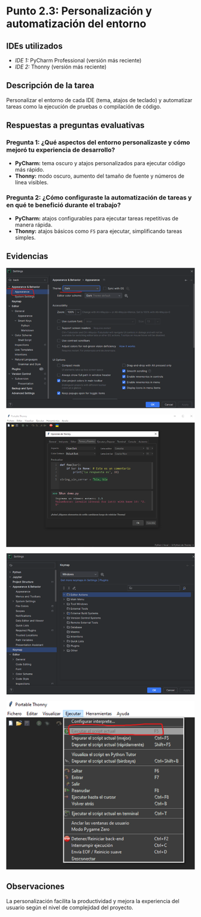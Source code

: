 # Punto 2.3: Personalización y automatización del entorno

## IDEs utilizados
- *IDE 1:* PyCharm Professional (versión más reciente)  
- *IDE 2:* Thonny (versión más reciente)

## Descripción de la tarea
Personalizar el entorno de cada IDE (tema, atajos de teclado) y automatizar tareas como la ejecución de pruebas o compilación de código.

## Respuestas a preguntas evaluativas
### Pregunta 1: ¿Qué aspectos del entorno personalizaste y cómo mejoró tu experiencia de desarrollo?
- **PyCharm:** tema oscuro y atajos personalizados para ejecutar código más rápido.  
- **Thonny:** modo oscuro, aumento del tamaño de fuente y números de línea visibles.

### Pregunta 2: ¿Cómo configuraste la automatización de tareas y en qué te benefició durante el trabajo?
- **PyCharm:** atajos configurables para ejecutar tareas repetitivas de manera rápida.  
- **Thonny:** atajos básicos como `F5` para ejecutar, simplificando tareas simples.

## Evidencias
![Captura 1](../capturas/5.png)  

![Captura 2](../capturas/6.png)  

![Captura 3](../capturas/7.png)  

![Captura 4](../capturas/8.png)

## Observaciones
La personalización facilita la productividad y mejora la experiencia del usuario según el nivel de complejidad del proyecto.
